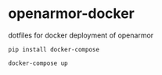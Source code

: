 # openarmor-docker
dotfiles for docker deployment of openarmor


```
pip install docker-compose
```

```
docker-compose up
```
